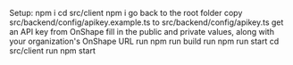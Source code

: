 Setup:
npm i
cd src/client
npm i
go back to the root folder
copy src/backend/config/apikey.example.ts to src/backend/config/apikey.ts
get an API key from OnShape
fill in the public and private values, along with your organization's OnShape URL
run npm run build
run npm run start
cd src/client
run npm start
